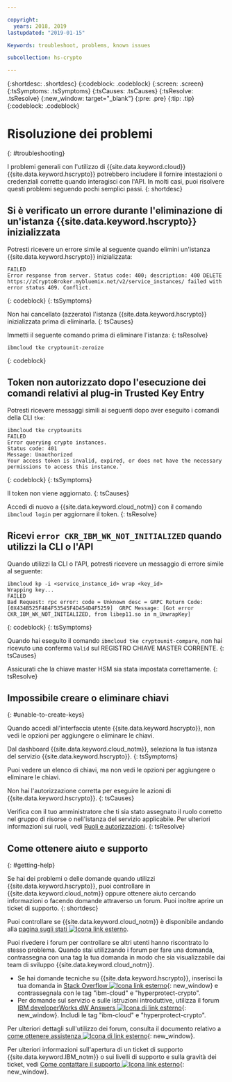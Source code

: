 ```yaml
---

copyright:
  years: 2018, 2019
lastupdated: "2019-01-15"

Keywords: troubleshoot, problems, known issues

subcollection: hs-crypto

---
```


{:shortdesc: .shortdesc}
{:codeblock: .codeblock}
{:screen: .screen}
{:tsSymptoms: .tsSymptoms}
{:tsCauses: .tsCauses}
{:tsResolve: .tsResolve}
{:new_window: target="_blank"}
{:pre: .pre}
{:tip: .tip}
{:codeblock: .codeblock}

# Risoluzione dei problemi
{: #troubleshooting}

I problemi generali con l'utilizzo di {{site.data.keyword.cloud}} {{site.data.keyword.hscrypto}} potrebbero includere il fornire intestazioni o credenziali corrette quando interagisci con l'API. In molti casi, puoi risolvere questi problemi seguendo pochi semplici passi.
{: shortdesc}

## Si è verificato un errore durante l'eliminazione di un'istanza {{site.data.keyword.hscrypto}} inizializzata

Potresti ricevere un errore simile al seguente quando elimini un'istanza {{site.data.keyword.hscrypto}} inizializzata:

```
FAILED
Error response from server. Status code: 400; description: 400 DELETE https://zCryptoBroker.mybluemix.net/v2/service_instances/ failed with error status 409. Conflict.
```
{: codeblock}
{: tsSymptoms}

Non hai cancellato (azzerato) l'istanza {{site.data.keyword.hscrypto}} inizializzata prima di eliminarla.
{: tsCauses}

Immetti il seguente comando prima di eliminare l'istanza:
{: tsResolve}

```
ibmcloud tke cryptounit-zeroize
```
{: codeblock}

## Token non autorizzato dopo l'esecuzione dei comandi relativi al plug-in Trusted Key Entry

Potresti ricevere messaggi simili ai seguenti dopo aver eseguito i comandi della CLI `tke`:

```
ibmcloud tke cryptounits
FAILED
Error querying crypto instances.
Status code: 401
Message: Unauthorized
Your access token is invalid, expired, or does not have the necessary permissions to access this instance.`
```
{: codeblock}
{: tsSymptoms}

Il token non viene aggiornato.
{: tsCauses}

Accedi di nuovo a {{site.data.keyword.cloud_notm}} con il comando `ibmcloud login` per aggiornare il token.
{: tsResolve}

## Ricevi `error CKR_IBM_WK_NOT_INITIALIZED` quando utilizzi la CLI o l'API

Quando utilizzi la CLI o l'API, potresti ricevere un messaggio di errore simile al seguente:

```
ibmcloud kp -i <service_instance_id> wrap <key_id>
Wrapping key...
FAILED
Bad Request: rpc error: code = Unknown desc = GRPC Return Code: [0X434B525F484F53545F4D454D4F5259]  GRPC Message: [Got error CKR_IBM_WK_NOT_INITIALIZED, from libep11.so in m_UnwrapKey]
```
{: codeblock}
{: tsSymptoms}

Quando hai eseguito il comando `ibmcloud tke cryptounit-compare`, non hai ricevuto una conferma `Valid` sul REGISTRO CHIAVE MASTER CORRENTE.
{: tsCauses}

Assicurati che la chiave master HSM sia stata impostata correttamente.
{: tsResolve}

## Impossibile creare o eliminare chiavi
{: #unable-to-create-keys}

Quando accedi all'interfaccia utente {{site.data.keyword.hscrypto}}, non vedi le opzioni per aggiungere o eliminare le chiavi.

Dal dashboard {{site.data.keyword.cloud_notm}}, seleziona la tua istanza del servizio {{site.data.keyword.hscrypto}}.
{: tsSymptoms}

Puoi vedere un elenco di chiavi, ma non vedi le opzioni per aggiungere o eliminare le chiavi.

Non hai l'autorizzazione corretta per eseguire le azioni di {{site.data.keyword.hscrypto}}.
{: tsCauses}

Verifica con il tuo amministratore che ti sia stato assegnato il ruolo corretto nel gruppo di risorse o nell'istanza del servizio applicabile. Per ulteriori informazioni sui ruoli, vedi [Ruoli e autorizzazioni](/docs/services/key-protect/manage-access.html#roles).
{: tsResolve}

## Come ottenere aiuto e supporto
{: #getting-help}

Se hai dei problemi o delle domande quando utilizzi {{site.data.keyword.hscrypto}}, puoi controllare in {{site.data.keyword.cloud_notm}} oppure ottenere aiuto cercando informazioni o facendo domande attraverso un forum. Puoi inoltre aprire un ticket di supporto.
{: shortdesc}

Puoi controllare se {{site.data.keyword.cloud_notm}} è disponibile andando alla [pagina sugli stati ![Icona link esterno](../../icons/launch-glyph.svg "Icona link esterno")](https://cloud.ibm.com/status?tags=platform,runtimes,services).

Puoi rivedere i forum per controllare se altri utenti hanno riscontrato lo stesso problema. Quando stai utilizzando i forum per fare una domanda, contrassegna con una tag la tua domanda in modo che sia visualizzabile dai team di sviluppo
{{site.data.keyword.cloud_notm}}.

- Se hai domande tecniche su {{site.data.keyword.hscrypto}}, inserisci la tua domanda in [Stack Overflow ![Icona link esterno](../../icons/launch-glyph.svg "Icona link esterno")](http://stackoverflow.com/){: new_window} e contrassegnala con le tag  "ibm-cloud" e "hyperprotect-crypto".
- Per domande sul servizio e sulle istruzioni introduttive, utilizza il forum [IBM developerWorks dW Answers ![Icona di link esterno](../../icons/launch-glyph.svg "Icona di link esterno")](https://developer.ibm.com/answers/index.html){: new_window}. Includi le tag "ibm-cloud" e "hyperprotect-crypto".

Per ulteriori dettagli sull'utilizzo dei forum, consulta il documento relativo a [come ottenere assistenza ![Icona di link esterno](../../icons/launch-glyph.svg "Icona di link esterno")](https://cloud.ibm.com/docs/support/index.html#getting-help){: new_window}.

Per ulteriori informazioni sull'apertura di un ticket di supporto {{site.data.keyword.IBM_notm}} o sui livelli di supporto e sulla gravità dei ticket, vedi [Come contattare il supporto ![Icona link esterno](../../icons/launch-glyph.svg "Icona link esterno")](https://cloud.ibm.com/docs/support/index.html#contacting-support){: new_window}.
